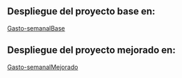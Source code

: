 ## Despliegue del proyecto base en: 

[Gasto-semanalBase](https://gastobase.netlify.app/)

## Despliegue del proyecto mejorado en: 

[Gasto-semanalMejorado](https://gasto-mejorado.netlify.app/)